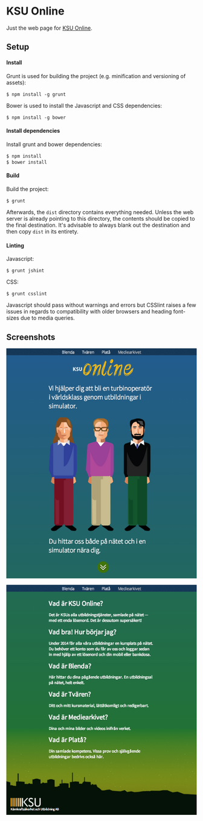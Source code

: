 KSU Online
==========
Just the web page for [KSU Online](http://ksuonline.se).

Setup
-----
#### Install
Grunt is used for building the project (e.g. minification and versioning
of assets):

    $ npm install -g grunt

Bower is used to install the Javascript and CSS dependencies:

    $ npm install -g bower

#### Install dependencies
Install grunt and bower dependencies:

    $ npm install
    $ bower install

#### Build
Build the project:

    $ grunt

Afterwards, the `dist` directory contains everything needed. Unless the web
server is already pointing to this directory, the contents should be copied
to the final destination. It's advisable to always blank out the destination
and then copy `dist` in its entirety.

#### Linting
Javascript:

    $ grunt jshint

CSS:

    $ grunt csslint

Javascript should pass without warnings and errors but CSSlint raises a few
issues in regards to compatibility with older browsers and heading
font-sizes due to media queries.

Screenshots
-----------
![First page](https://raw.githubusercontent.com/lemonad/ksu-online/master/images/screenshot1.png)

![Second page](https://raw.githubusercontent.com/lemonad/ksu-online/master/images/screenshot2.png)

